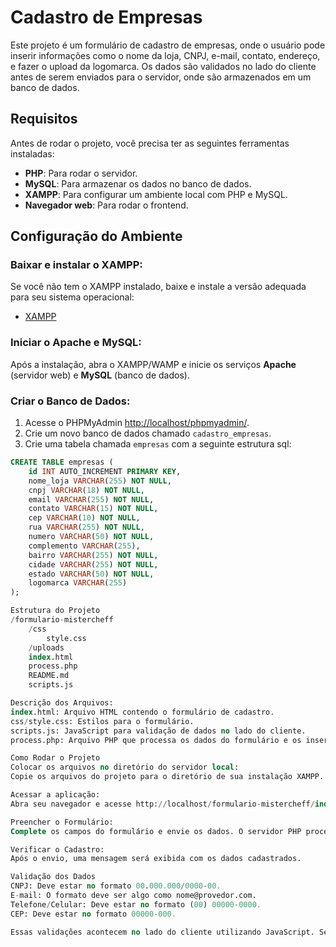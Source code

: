 # Cadastro de Empresas

Este projeto é um formulário de cadastro de empresas, onde o usuário pode inserir informações como o nome da loja, CNPJ, e-mail, contato, endereço, e fazer o upload da logomarca. Os dados são validados no lado do cliente antes de serem enviados para o servidor, onde são armazenados em um banco de dados.

## Requisitos
Antes de rodar o projeto, você precisa ter as seguintes ferramentas instaladas:

- **PHP**: Para rodar o servidor.
- **MySQL**: Para armazenar os dados no banco de dados.
- **XAMPP**: Para configurar um ambiente local com PHP e MySQL.
- **Navegador web**: Para rodar o frontend.

## Configuração do Ambiente

### Baixar e instalar o XAMPP:

Se você não tem o XAMPP instalado, baixe e instale a versão adequada para seu sistema operacional:
- [XAMPP](https://www.apachefriends.org/index.html)

### Iniciar o Apache e MySQL:

Após a instalação, abra o XAMPP/WAMP e inicie os serviços **Apache** (servidor web) e **MySQL** (banco de dados).

### Criar o Banco de Dados:

1. Acesse o PHPMyAdmin [http://localhost/phpmyadmin/](http://localhost/phpmyadmin/).
2. Crie um novo banco de dados chamado `cadastro_empresas`.
3. Crie uma tabela chamada `empresas` com a seguinte estrutura sql:

```sql
CREATE TABLE empresas (
    id INT AUTO_INCREMENT PRIMARY KEY,
    nome_loja VARCHAR(255) NOT NULL,
    cnpj VARCHAR(18) NOT NULL,
    email VARCHAR(255) NOT NULL,
    contato VARCHAR(15) NOT NULL,
    cep VARCHAR(10) NOT NULL,
    rua VARCHAR(255) NOT NULL,
    numero VARCHAR(50) NOT NULL,
    complemento VARCHAR(255),
    bairro VARCHAR(255) NOT NULL,
    cidade VARCHAR(255) NOT NULL,
    estado VARCHAR(50) NOT NULL,
    logomarca VARCHAR(255)
);

Estrutura do Projeto
/formulario-mistercheff
    /css
        style.css
    /uploads
    index.html
    process.php
    README.md
    scripts.js

Descrição dos Arquivos:
index.html: Arquivo HTML contendo o formulário de cadastro.
css/style.css: Estilos para o formulário.
scripts.js: JavaScript para validação de dados no lado do cliente.
process.php: Arquivo PHP que processa os dados do formulário e os insere no banco de dados.

Como Rodar o Projeto
Colocar os arquivos no diretório do servidor local:
Copie os arquivos do projeto para o diretório de sua instalação XAMPP. Por exemplo, o diretório seria htdocs/formulario-mistercheff.

Acessar a aplicação:
Abra seu navegador e acesse http://localhost/formulario-mistercheff/index.html.

Preencher o Formulário:
Complete os campos do formulário e envie os dados. O servidor PHP processará os dados e os salvará no banco de dados.

Verificar o Cadastro:
Após o envio, uma mensagem será exibida com os dados cadastrados.

Validação dos Dados
CNPJ: Deve estar no formato 00.000.000/0000-00.
E-mail: O formato deve ser algo como nome@provedor.com.
Telefone/Celular: Deve estar no formato (00) 00000-0000.
CEP: Deve estar no formato 00000-000.

Essas validações acontecem no lado do cliente utilizando JavaScript. Se algum campo não estiver no formato correto, o formulário não será enviado.

